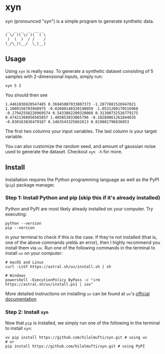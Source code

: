 # xyn

xyn (pronounced "syn") is a simple program to generate synthetic data.

```
 _  _  _  _  __ _
( \/ )( \/ )(  ( \
 )  (  )  / /    /
(_/\_)(__/  \_)__)
```

## Usage

Using `xyn` is really easy. To generate a synthetic dataset consisting of 5
samples with 2-dimensional inputs, simply run:
```
xyn 5 2
```
You should then see
```
1.4461036920547485 0.36945807933807373 -1.2877881526947021
1.1009156703948975 -0.02600148320198059 -1.0531200170516968
-0.17942558228969574 0.5433862209320068 0.31390732526779175
0.47421368956565857 1.405853033065796 -0.10289861261844635
-0.830163836479187 0.1463543325662613 0.819881796836853
```
The first two columns your input variables. The last column is your target
variable.

You can also customize the random seed, and amount of gaussian noise used to
generate the dataset. Checkout `xyn -h` for more.

## Install
Installation requires the Python programming language as well as the PyPI (`pip`) package manager.

### Step 1: Install Python and pip (skip this if it's already installed)
Python and PyPI are most likely already installed on your computer. Try executing:
```
python --version
pip --version
```
in your terminal to check if this is the case. 
If they're not installed (that is, one of the above commands yields an error), 
then I highly recommend you install them via `uv`. Run one of the following 
commands in the terminal to install `uv` on your computer:
```
# macOS and Linux
curl -LsSf https://astral.sh/uv/install.sh | sh

# Windows
powershell -ExecutionPolicy ByPass -c "irm https://astral.sh/uv/install.ps1 | iex"
```
More detailed instructions on installing `uv` can be found at `uv`'s [official
documentation](https://docs.astral.sh/uv/getting-started/installation/)

### Step 2: Install `xyn`
Now that `pip` is installed, we simply run one of the following in the terminal
to install `xyn`:
```
uv pip install https://github.com/hilalmufti/xyn.git # using uv
# or 
pip install https://github.com/hilalmufti/xyn.git # using PyPI
```

